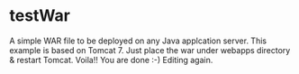# testWar
A simple WAR file to be deployed on any Java applcation server. This example is based on Tomcat 7.
Just place the war under webapps directory & restart Tomcat. Voila!! You are done :-)
Editing again.
